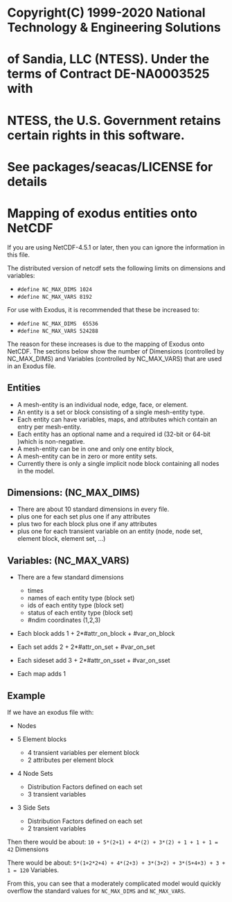 # Copyright(C) 1999-2020 National Technology & Engineering Solutions
# of Sandia, LLC (NTESS).  Under the terms of Contract DE-NA0003525 with
# NTESS, the U.S. Government retains certain rights in this software.
# 
# See packages/seacas/LICENSE for details
# Mapping of exodus entities onto NetCDF

If you are using NetCDF-4.5.1 or later, then you can ignore the information in this file.

The distributed version of netcdf sets the following limits
on dimensions and variables:
 * `#define NC_MAX_DIMS 1024`
 * `#define NC_MAX_VARS 8192`

For use with Exodus, it is recommended that these be increased to:
 * `#define NC_MAX_DIMS  65536`
 * `#define NC_MAX_VARS 524288`

The reason for these increases is due to the mapping of Exodus onto
NetCDF. The sections below show the number of Dimensions (controlled
by NC_MAX_DIMS) and Variables (controlled by NC_MAX_VARS) that are
used in an Exodus file.

## Entities
 * A mesh-entity is an individual node, edge, face, or element.
 * An entity is a set or block consisting of a single mesh-entity type.
 * Each entity can have variables, maps, and attributes which contain an entry per mesh-entity.
 * Each entity has an optional name and a required id (32-bit or 64-bit )which is non-negative.
 * A mesh-entity can be in one and only one entity block,
 * A mesh-entity can be in zero or more entity sets.
 * Currently there is only a single implicit node block containing all nodes in the model.

## Dimensions: (NC_MAX_DIMS)
* There are about 10 standard dimensions in every file.
* plus one for each set plus one if any attributes
* plus two for each block plus one if any attributes
* plus one for each transient variable on an entity (node, node set, element block, element set, ...)

## Variables: (NC_MAX_VARS)
* There are a few standard dimensions
  * times
  * names of each entity type (block set)
  * ids of each entity type (block set)
  * status of each entity type (block set)
  * #ndim coordinates (1,2,3)

* Each block adds 1 + 2*#attr_on_block + #var_on_block

* Each set adds 2 + 2*#attr_on_set + #var_on_set

* Each sideset add 3 + 2*#attr_on_sset + #var_on_sset

* Each map adds 1

## Example
If we have an exodus file with:
 * Nodes

 * 5 Element blocks
   * 4 transient variables per element block
   * 2 attributes per element block

 * 4 Node Sets
   * Distribution Factors defined on each set
   * 3 transient variables

 * 3 Side Sets
   * Distribution Factors defined on each set
   * 2 transient variables

Then there would be about:
 `10 + 5*(2+1) + 4*(2) + 3*(2) + 1 + 1 + 1 = 42` Dimensions

There would be about:
 `5*(1+2*2+4) + 4*(2+3) + 3*(3+2) + 3*(5+4+3) + 3 + 1 = 120` Variables.

From this, you can see that a moderately complicated model would
quickly overflow the standard values for `NC_MAX_DIMS` and `NC_MAX_VARS`.

